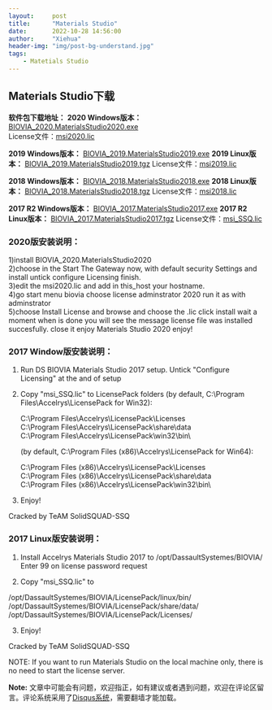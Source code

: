```yaml
---
layout:     post
title:      "Materials Studio"
date:       2022-10-28 14:56:00
author:     "Xiehua"
header-img: "img/post-bg-understand.jpg"
tags:
    - Matetials Studio
---
```

## Materials Studio下载

**软件包下载地址：**
**2020 Windows版本：** [BIOVIA_2020.MaterialsStudio2020.exe][2]  
License文件：[msi2020.lic][3]

**2019 Windows版本：** [BIOVIA_2019.MaterialsStudio2019.exe][4]
**2019 Linux版本：** [BIOVIA_2019.MaterialsStudio2019.tgz][5]
License文件：[msi2019.lic][6]

**2018 Windows版本：** [BIOVIA_2018.MaterialsStudio2018.exe][7]
**2018 Linux版本：** [BIOVIA_2018.MaterialsStudio2018.tgz][8]
License文件：[msi2018.lic][9]

**2017 R2 Windows版本：** [BIOVIA_2017.MaterialsStudio2017.exe][10]
**2017 R2 Linux版本：** [BIOVIA_2017.MaterialsStudio2017.tgz][11]
License文件：[msi_SSQ.lic][12]

### 2020版安装说明：
1)install BIOVIA_2020.MaterialsStudio2020  
2)choose in the Start The Gateway now, with default security Settings and install untick configure Licensing finish.  
3)edit the msi2020.lic and add in this_host your hostname.  
4)go start menu biovia choose license adminstrator 2020 run it as with adminstrator  
5)choose Install License and browse and choose the .lic click install wait a moment when is done you will see the message license file was installed succesfully. close it enjoy Materials Studio 2020 enjoy!

### 2017 Window版安装说明：

1. Run DS BIOVIA Materials Studio 2017 setup. Untick "Configure Licensing" at the and of setup

2. Copy "msi_SSQ.lic" to LicensePack folders
   (by default, C:\Program Files\Accelrys\LicensePack for Win32):

	C:\Program Files\Accelrys\LicensePack\Licenses\
	C:\Program Files\Accelrys\LicensePack\share\data\
	C:\Program Files\Accelrys\LicensePack\win32\bin\

   (by default, C:\Program Files (x86)\Accelrys\LicensePack for Win64):

	C:\Program Files (x86)\Accelrys\LicensePack\Licenses\
	C:\Program Files (x86)\Accelrys\LicensePack\share\data\
	C:\Program Files (x86)\Accelrys\LicensePack\win32\bin\

3. Enjoy!

Cracked by TeAM SolidSQUAD-SSQ

### 2017 Linux版安装说明：

1. Install Accelrys Materials Studio 2017 to /opt/DassaultSystemes/BIOVIA/
   Enter 99 on license password request

2. Copy "msi_SSQ.lic" to

 /opt/DassaultSystemes/BIOVIA/LicensePack/linux/bin/
 /opt/DassaultSystemes/BIOVIA/LicensePack/share/data/
 /opt/DassaultSystemes/BIOVIA/LicensePack/Licenses/

3. Enjoy!

Cracked by TeAM SolidSQUAD-SSQ

NOTE: If you want to run Materials Studio on the local machine only, there is no need to start the license server.

**Note:** 文章中可能会有问题，欢迎指正，如有建议或者遇到问题，欢迎在评论区留言。评论系统采用了[Disqus系统][1]，需要翻墙才能加载。

[1]:https://disqus.com/
[2]:https://stnuceducn-my.sharepoint.com/:u:/g/personal/1007034138_st_nuc_edu_cn/ERMqOs2CUNJBgO2EENC8H_MB-2nwVrlkZc7_ewkxJYrd2Q?e=J3BpRK
[3]:https://stnuceducn-my.sharepoint.com/:u:/g/personal/1007034138_st_nuc_edu_cn/ERiaDFBabVlKlQKwj8i37-sBGHpkWF_B_81CxG6uZwNOSA?e=dbJmgD
[4]:https://stnuceducn-my.sharepoint.com/:u:/g/personal/1007034138_st_nuc_edu_cn/EWVWkBDYHtVEnoe-yeAtT0YBAmK2GoJIgbaMMVoDv9inLA?e=D4jaAZ
[5]:https://stnuceducn-my.sharepoint.com/:u:/g/personal/1007034138_st_nuc_edu_cn/Edi1RGSK-0NBpTgpiQwwALIBV-8zmeZKx5IMxBcIIQImvw?e=3RFdv5
[6]:https://stnuceducn-my.sharepoint.com/:u:/g/personal/1007034138_st_nuc_edu_cn/ETQHlhDbH_5ArXrBE6sGj-kBmYojbAKfHFHrb9AcypClzQ?e=ov4ZqJ
[7]:https://stnuceducn-my.sharepoint.com/:u:/g/personal/1007034138_st_nuc_edu_cn/EcDuKYDdIGBGrC2dJMVTSbYBUFj-fQ56HDwmjWz8PlfuEA?e=3UoFva
[8]:https://stnuceducn-my.sharepoint.com/:u:/g/personal/1007034138_st_nuc_edu_cn/ERHfYuFcel1InHITEJNcnYgBi1sZgpLiDPmI1ilU5SHReQ?e=TPhCXb
[9]:https://stnuceducn-my.sharepoint.com/:u:/g/personal/1007034138_st_nuc_edu_cn/EXVG5fEbnthPp_9_DiUl_xIBklzAmV2_lE2J5Dhm0pOpfQ?e=XDhLyf
[10]:https://stnuceducn-my.sharepoint.com/:u:/g/personal/1007034138_st_nuc_edu_cn/EdYOS2Was-1CqS6rjDbrU28BKmLVeA01fjbvgwrtoEpPmQ?e=ILsRai
[11]:https://stnuceducn-my.sharepoint.com/:u:/g/personal/1007034138_st_nuc_edu_cn/ERUwKvKC4JtAgK3E3SC2DogBGo0u6sb3xCMZSFg52BMxSw?e=LIkmnT
[12]:https://stnuceducn-my.sharepoint.com/:u:/g/personal/1007034138_st_nuc_edu_cn/ESNq7a0A6H5OquUabWyxARwBjuS1BGz_dCF7KrdAA1cYrA?e=a7AbVl
